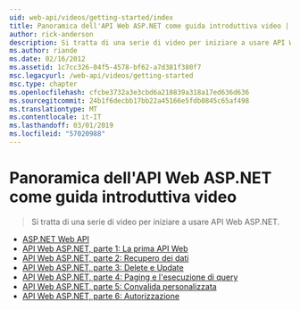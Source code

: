 ```yaml
---
uid: web-api/videos/getting-started/index
title: Panoramica dell'API Web ASP.NET come guida introduttiva video | Microsoft Docs
author: rick-anderson
description: Si tratta di una serie di video per iniziare a usare API Web ASP.NET.
ms.author: riande
ms.date: 02/16/2012
ms.assetid: 1c7cc326-04f5-4578-bf62-a7d381f380f7
msc.legacyurl: /web-api/videos/getting-started
msc.type: chapter
ms.openlocfilehash: cfcbe3732a3e3cbd6a210839a318a17ed636d636
ms.sourcegitcommit: 24b1f6decbb17bb22a45166e5fdb0845c65af498
ms.translationtype: MT
ms.contentlocale: it-IT
ms.lasthandoff: 03/01/2019
ms.locfileid: "57020988"
---
```

<a name="aspnet-web-api-overview-and-getting-started-videos"></a>Panoramica dell'API Web ASP.NET come guida introduttiva video
====================
> Si tratta di una serie di video per iniziare a usare API Web ASP.NET.


- [ASP.NET Web API](aspnet-web-api.md)
- [API Web ASP.NET, parte 1: La prima API Web](your-first-web-api.md)
- [API Web ASP.NET, parte 2: Recupero dei dati](getting-data.md)
- [API Web ASP.NET, parte 3: Delete e Update](delete-and-update.md)
- [API Web ASP.NET, parte 4: Paging e l'esecuzione di query](paging-and-querying.md)
- [API Web ASP.NET, parte 5: Convalida personalizzata](custom-validation.md)
- [API Web ASP.NET, parte 6: Autorizzazione](authorization.md)
